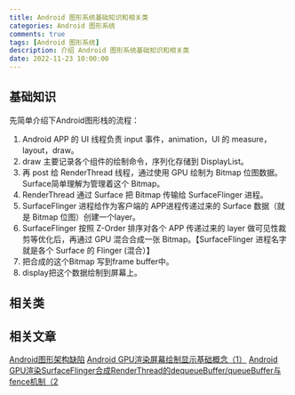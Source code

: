 ```yaml
---
title: Android 图形系统基础知识和相关类
categories: Android 图形系统
comments: true
tags: [Android 图形系统]
description: 介绍 Android 图形系统基础知识和相关类
date: 2022-11-23 10:00:00
---
```



## 基础知识

先简单介绍下Android图形栈的流程：

1.  Android APP 的 UI 线程负责 input 事件，animation，UI 的 measure， layout，draw。
2.  draw 主要记录各个组件的绘制命令，序列化存储到 DisplayList。
3.  再 post 给 RenderThread 线程，通过使用 GPU 绘制为 Bitmap 位图数据。Surface简单理解为管理着这个 Bitmap。
4.  RenderThread 通过 Surface 把 Bitmap 传输给 SurfaceFlinger 进程。
5.  SurfaceFlinger 进程给作为客户端的 APP进程传递过来的 Surface 数据（就是 Bitmap 位图）创建一个layer。
6.  SurfaceFlinger 按照 Z-Order 排序对各个 APP 传递过来的 layer 做可见性裁剪等优化后，再通过 GPU 混合合成一张 Bitmap。【SurfaceFlinger 进程名字就是各个 Surface 的 Flinger (混合）】
7.  把合成的这个Bitmap 写到frame buffer中。
8.  display把这个数据绘制到屏幕上。


## 相关类


## 相关文章

[Android图形架构缺陷](https://mp.weixin.qq.com/s/M61-uXnZz3mllMrn5HRNLg)
[Android GPU渲染屏幕绘制显示基础概念（1）](https://zhangphil.blog.csdn.net/article/details/138585120)
[Android GPU渲染SurfaceFlinger合成RenderThread的dequeueBuffer/queueBuffer与fence机制（2](https://blog.csdn.net/zhangphil/article/details/138628225)




